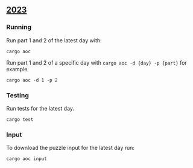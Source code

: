 ## [2023](https://github.com/RensR/AdventOfCode/tree/master/AdventOfCode/Solutions/sol-2023)

### Running

Run part 1 and 2 of the latest day with:

```shell
cargo aoc
```

Run part 1 and 2 of a specific day with `cargo aoc -d {day} -p {part}` for example

``` shell
cargo aoc -d 1 -p 2
```

### Testing

Run tests for the latest day.

```shell
cargo test
```

### Input

To download the puzzle input for the latest day run:

```shell
cargo aoc input
```
